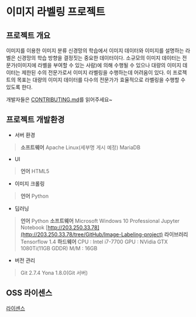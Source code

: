 # 이미지 라벨링 프로젝트

## 프로젝트 개요
이미지를 이용한 이미지 분류 신경망의 학습에서 이미지 데이터와 이미지를 설명하는 라벨은 신경망의 학습 방향을 결정짓는 중요한 데이터이다. 소규모의 이미지 데이터는 전문가(이미지에 라벨을 부여할 수 있는 사람)에 의해 수행될 수 있으나 대량의 이미지 데이터는 제한된 수의 전문가로서 이미지 라벨링을 수행하는데 어려움이 있다. 이 프로젝트의 목표는 대량의 이미지 데이터를 다수의 전문가가 효율적으로 라벨링을 수행할 수 있도록 한다. 

개발자들은 [CONTRIBUTING.md](CONTRIBUTING.md)를 읽어주세요~

## 프로젝트 개발환경 
* 서버 환경
> **소프트웨어**
> Apache
> Linux(세부명 게시 예정)
> MariaDB

* UI
> **언어**
> HTML5

* 이미지 크롤링 
> **언어** 
> Python

* 딥러닝
> **언어**
> Python
> **소프트웨어**
> Microsoft Windows 10 Professional
> Jupyter Notebook [http://203.250.33.78](http://203.250.33.78/tree/GitHub/Image-Labeling-project)
> **라이브러리**
> Tensorflow 1.4
> **하드웨어**
> CPU : Intel i7-7700
> GPU : NVidia GTX 1080Ti(11GB GDDR)
> M/M : 16GB

* 버전 관리
> Git 2.7.4
> Yona 1.8.0(Git 서버)

## OSS 라이센스
[라이센스](LICENSE.md)